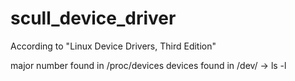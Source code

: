 # scull_device_driver
According to "Linux Device Drivers, Third Edition"



major number found in /proc/devices
devices found in /dev/ -> ls -l
